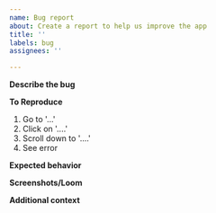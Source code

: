 ```yaml
---
name: Bug report
about: Create a report to help us improve the app
title: ''
labels: bug
assignees: ''

---
```


**Describe the bug**
<!-- A clear and concise description of what the bug is. -->

**To Reproduce**
<!-- Steps to reproduce the behavior: -->
1. Go to '...'
2. Click on '....'
3. Scroll down to '....'
4. See error

**Expected behavior**
<!-- A clear and concise description of what you expected to happen. -->

**Screenshots/Loom**
<!-- If applicable, add screenshots or a Loom video to help explain your problem. -->

**Additional context**
<!-- Add any other context about the problem here. -->
